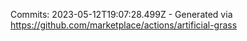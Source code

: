 Commits: 2023-05-12T19:07:28.499Z - Generated via https://github.com/marketplace/actions/artificial-grass
<br>

